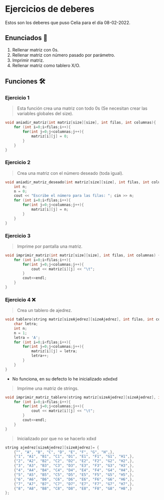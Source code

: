 # Ejercicios de deberes

Estos son los deberes que puso Celia para el día 08-02-2022.

## Enunciados 📄

1. Rellenar matriz con 0s.
2. Rellenar matriz con número pasado por parámetro.
3. Imprimir matriz.
4. Rellenar matriz como tablero X/O.

## Funciones 🛠

### Ejercicio 1

> Esta función crea una matriz con todo 0s (Se necesitan crear las variables globales del size).

```cpp
void aniadir_matriz(int matriz[size][size], int filas, int columnas){
    for (int i=0;i<filas;i++){
        for(int j=0;j<columnas;j++){
            matriz[i][j] = 0;
        }
    }
}
```

### Ejercicio 2

> Crea una matriz con el número deseado (toda igual).

```cpp
void aniadir_matriz_deseado(int matriz[size][size], int filas, int columnas){
    int n;
    n = 0;
    cout << "Escribe el número para las filas: "; cin >> n;
    for (int i=0;i<filas;i++){
        for(int j=0;j<columnas;j++){
            matriz[i][j] = n;
        }
    }
}
```

### Ejercicio 3

> Imprime por pantalla una matriz.

```cpp
void imprimir_matriz(int matriz[size][size], int filas, int columnas) { 
    for (int i=0;i<filas;i++){
        for(int j=0;j<columnas;j++){
            cout << matriz[i][j] << "\t"; 
        }
        cout<<endl; 
    }
}
```

### Ejercicio 4 ❌

> Crea un tablero de ajedrez.

```cpp
void tablero(string matriz[sizeAjedrez][sizeAjedrez], int filas, int columnas){
    char letra;
    int n;
    n = 1;
    letra = 'A';
    for (int i=0;i<filas;i++){
        for(int j=0;j<columnas;j++){
            matriz[i][j] = letra;
            letra++;
        }
    }
}
```

* No funciona, en su defecto lo he inicializado xdxdxd

> Imprime una matriz de strings.

```cpp
void imprimir_matriz_tablero(string matriz[sizeAjedrez][sizeAjedrez], int filas, int columnas) { 
    for (int i=0;i<filas;i++){
        for(int j=0;j<columnas;j++){
            cout << matriz[i][j] << "\t"; 
        }
        cout<<endl; 
    }
}
```

> Inicializado por que no se hacerlo xdxd

```cpp
string ajedrez[sizeAjedrez][sizeAjedrez]= {
    {"", "A", "B", "C", "D", "E", "F", "G", "H",},
    {"1", "A1", "B1", "C1", "D1", "E1", "F1", "G1", "H1",},
    {"2", "A2", "B2", "C2", "D2", "E2", "F2", "G2", "H2",},
    {"3", "A3", "B3", "C3", "D3", "E3", "F3", "G3", "H3",},
    {"4", "A4", "B4", "C4", "D4", "E4", "F4", "G4", "H4",},
    {"5", "A5", "B5", "C5", "D5", "E5", "F5", "G5", "H5",},
    {"6", "A6", "B6", "C6", "D6", "E6", "F6", "G6", "H6",},
    {"7", "A7", "B7", "C7", "D7", "E7", "F7", "G7", "H7",},
    {"8", "A8", "B8", "C8", "D8", "E8", "F8", "G8", "H8",}
};
```